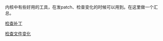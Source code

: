 内核中有些好用的工具，在发patch、检查变化的时候可以用到。在这里做一个汇总。

[检查补丁][1]

[检查文件变化][2]

[1]: /tools/01-patch.md
[2]: /tools/02-check_file_change.md
